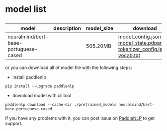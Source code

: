 #  model list

##  

| model  | description | model_size  | download         |
| --- | --- | --- | --- |
|neuralmind/bert-base-portuguese-cased|  | 505.20MB | [model_config.json](https://bj.bcebos.com/paddlenlp/models/community/neuralmind/bert-base-portuguese-cased/model_config.json)<br>[model_state.pdparams](https://bj.bcebos.com/paddlenlp/models/community/neuralmind/bert-base-portuguese-cased/model_state.pdparams)<br>[tokenizer_config.json](https://bj.bcebos.com/paddlenlp/models/community/neuralmind/bert-base-portuguese-cased/tokenizer_config.json)<br>[vocab.txt](https://bj.bcebos.com/paddlenlp/models/community/neuralmind/bert-base-portuguese-cased/vocab.txt) |

or you can download all of model file with the following steps:

* install paddlenlp

```shell
pip install --upgrade paddlenlp
```

* download model with cli tool

```shell
paddlenlp download --cache-dir ./pretrained_models neuralmind/bert-base-portuguese-cased
```

If you have any problems with it, you can post issue on [PaddleNLP](https://github.com/PaddlePaddle/PaddleNLP) to get support.
